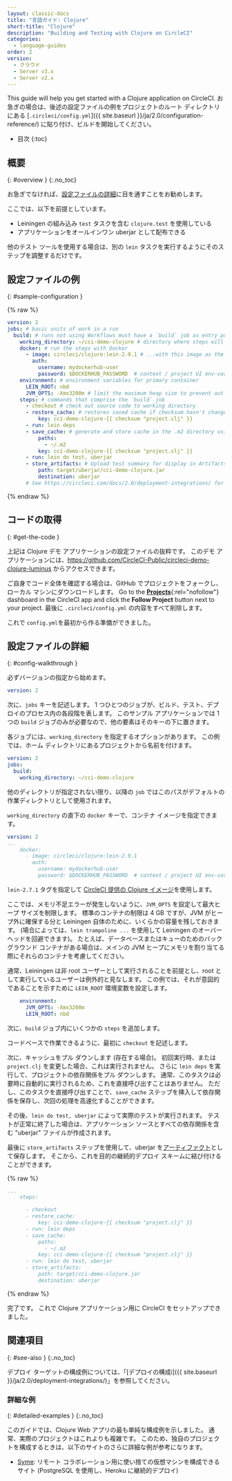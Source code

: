 ```yaml
---
layout: classic-docs
title: "言語ガイド: Clojure"
short-title: "Clojure"
description: "Building and Testing with Clojure on CircleCI"
categories:
  - language-guides
order: 2
version:
  - クラウド
  - Server v3.x
  - Server v2.x
---
```


This guide will help you get started with a Clojure application on CircleCI. お急ぎの場合は、後述の設定ファイルの例をプロジェクトのルート ディレクトリにある [`.circleci/config.yml`]({{ site.baseurl }}/ja/2.0/configuration-reference/) に貼り付け、ビルドを開始してください。

* 目次
{:toc}

## 概要
{: #overview }
{:.no_toc}

お急ぎでなければ、[設定ファイルの詳細](#config-walkthrough)に目を通すことをお勧めします。

ここでは、以下を前提としています。

* Leiningen の組み込み `test` タスクを含む `clojure.test` を使用している
* アプリケーションをオールインワン uberjar として配布できる

他のテスト ツールを使用する場合は、別の `lein` タスクを実行するようにそのステップを調整するだけです。

## 設定ファイルの例
{: #sample-configuration }

{% raw %}

```yaml
version: 2
jobs: # basic units of work in a run
  build: # runs not using Workflows must have a `build` job as entry point
    working_directory: ~/cci-demo-clojure # directory where steps will run
    docker: # run the steps with Docker
      - image: circleci/clojure:lein-2.9.1 # ...with this image as the primary container; this is where all `steps` will run
        auth:
          username: mydockerhub-user
          password: $DOCKERHUB_PASSWORD  # context / project UI env-var reference
    environment: # environment variables for primary container
      LEIN_ROOT: nbd
      JVM_OPTS: -Xmx3200m # limit the maximum heap size to prevent out of memory errors
    steps: # commands that comprise the `build` job
      - checkout # check out source code to working directory
      - restore_cache: # restores saved cache if checksum hasn't changed since the last run
          key: cci-demo-clojure-{{ checksum "project.clj" }}
      - run: lein deps
      - save_cache: # generate and store cache in the .m2 directory using a key template
          paths:
            - ~/.m2
          key: cci-demo-clojure-{{ checksum "project.clj" }}
      - run: lein do test, uberjar
      - store_artifacts: # Upload test summary for display in Artifacts: https://circleci.com/docs/2.0/artifacts/
          path: target/uberjar/cci-demo-clojure.jar
          destination: uberjar
      # See https://circleci.com/docs/2.0/deployment-integrations/ for deploy examples
```

{% endraw %}

## コードの取得
{: #get-the-code }

上記は Clojure デモ アプリケーションの設定ファイルの抜粋です。 このデモ アプリケーションには、<https://github.com/CircleCI-Public/circleci-demo-clojure-luminus> からアクセスできます。

ご自身でコード全体を確認する場合は、GitHub でプロジェクトをフォークし、ローカル マシンにダウンロードします。 Go to the [**Projects**](https://app.circleci.com/projects/){:rel="nofollow"} dashboard in the CircleCI app and click the **Follow Project** button next to your project. 最後に `.circleci/config.yml` の内容をすべて削除します。

これで `config.yml`を最初から作る準備ができました。

## 設定ファイルの詳細
{: #config-walkthrough }

必ずバージョンの指定から始めます。

```yaml
version: 2
```

次に、`jobs` キーを記述します。 1 つひとつのジョブが、ビルド、テスト、デプロイのプロセス内の各段階を表します。 このサンプル アプリケーションでは 1 つの `build` ジョブのみが必要なので、他の要素はそのキーの下に置きます。

各ジョブには、`working_directory` を指定するオプションがあります。 この例では、ホーム ディレクトリにあるプロジェクトから名前を付けます。

```yaml
version: 2
jobs:
  build:
    working_directory: ~/cci-demo-clojure
```

他のディレクトリが指定されない限り、以降の `job` ではこのパスがデフォルトの作業ディレクトリとして使用されます。

`working_directory` の直下の `docker` キーで、コンテナ イメージを指定できます。

```yaml
version: 2
...
    docker:
      - image: circleci/clojure:lein-2.9.1
        auth:
          username: mydockerhub-user
          password: $DOCKERHUB_PASSWORD  # context / project UI env-var reference
```

`lein-2.7.1` タグを指定して [CircleCI 提供の Clojure イメージ](https://circleci.com/ja/docs/2.0/circleci-images/#clojure)を使用します。

ここでは、メモリ不足エラーが発生しないように、`JVM_OPTS` を設定して最大ヒープ サイズを制限します。 標準のコンテナの制限は 4 GB ですが、JVM がヒープ外に確保する分と Leiningen 自体のために、いくらかの容量を残しておきます。 (場合によっては、`lein trampoline ...` を使用して Leiningen のオーバーヘッドを回避できます)。 たとえば、データベースまたはキューのためのバックグラウンド コンテナがある場合は、メインの JVM ヒープにメモリを割り当てる際にそれらのコンテナを考慮してください。

通常、Leiningen は非 root ユーザーとして実行されることを前提とし、root として実行しているユーザーは例外的と見なします。 この例では、それが意図的であることを示すために `LEIN_ROOT` 環境変数を設定します。

```yaml
    environment:
      JVM_OPTS: -Xmx3200m
      LEIN_ROOT: nbd
```

次に、`build` ジョブ内にいくつかの `steps` を追加します。

コードベースで作業できるように、最初に `checkout` を記述します。

次に、キャッシュをプル ダウンします (存在する場合)。 初回実行時、または `project.clj` を変更した場合、これは実行されません。 さらに `lein deps` を実行して、プロジェクトの依存関係をプル ダウンします。 通常、このタスクは必要時に自動的に実行されるため、これを直接呼び出すことはありません。 ただし、このタスクを直接呼び出すことで、`save_cache` ステップを挿入して依存関係を保存し、次回の処理を高速化することができます。

その後、`lein do test, uberjar` によって実際のテストが実行されます。 テストが正常に終了した場合は、アプリケーション ソースとすべての依存関係を含む "uberjar" ファイルが作成されます。

最後に `store_artifacts` ステップを使用して、uberjar を[アーティファクト](https://circleci.com/docs/1.0/build-artifacts/)として保存します。 そこから、これを目的の継続的デプロイ スキームに結び付けることができます。

{% raw %}
```yaml
...
    steps:

      - checkout
      - restore_cache:
          key: cci-demo-clojure-{{ checksum "project.clj" }}
      - run: lein deps
      - save_cache:
          paths:
            - ~/.m2
          key: cci-demo-clojure-{{ checksum "project.clj" }}
      - run: lein do test, uberjar
      - store_artifacts:
          path: target/cci-demo-clojure.jar
          destination: uberjar
```
{% endraw %}

完了です。 これで Clojure アプリケーション用に CircleCI をセットアップできました。

## 関連項目
{: #see-also }
{:.no_toc}

デプロイ ターゲットの構成例については、「[デプロイの構成i]({{ site.baseurl }}/ja/2.0/deployment-integrations/)」を参照してください。

### 詳細な例
{: #detailed-examples }
{:.no_toc}

このガイドでは、Clojure Web アプリの最も単純な構成例を示しました。 通常、実際のプロジェクトはこれよりも複雑です。 このため、独自のプロジェクトを構成するときは、以下のサイトのさらに詳細な例が参考になります。

* [Syme](https://github.com/technomancy/syme/blob/master/.circleci/config.yml): リモート コラボレーション用に使い捨ての仮想マシンを構成できるサイト (PostgreSQL を使用し、Heroku に継続的デプロイ)
